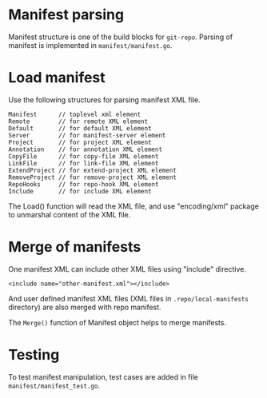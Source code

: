 # Manifest parsing

Manifest structure is one of the build blocks for `git-repo`.  Parsing of
manifest is implemented in `manifest/manifest.go`.


# Load manifest

Use the following structures for parsing manifest XML file.

    Manifest      // toplevel xml element
    Remote        // for remote XML element
    Default       // for default XML element
    Server        // for manifest-server element
    Project       // for project XML element
    Annotation    // for annotation XML element
    CopyFile      // for copy-file XML element
    LinkFile      // for link-file XML element
    ExtendProject // for extend-project XML element
    RemoveProject // for remove-project XML element
    RepoHooks     // for repo-hook XML element
    Include       // for include XML element

The Load() function will read the XML file, and use "encoding/xml" package
to unmarshal content of the XML file.


# Merge of manifests

One manifest XML can include other XML files using "include" directive.

    <include name="other-manifest.xml"></include>

And user defined manifest XML files (XML files in `.repo/local-manifests`
directory) are also merged with repo manifest.

The `Merge()` function of Manifest object helps to merge manifests.


# Testing

To test manifest manipulation, test cases are added in file
`manifest/manifest_test.go`.
